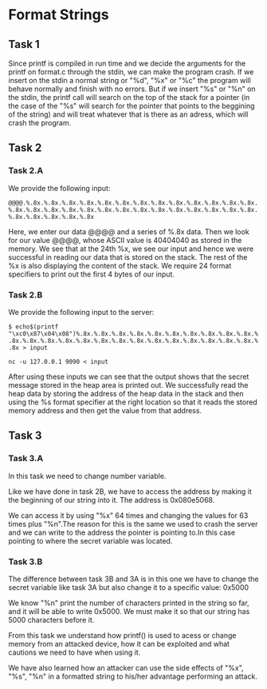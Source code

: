 # Format Strings

## Task 1
Since printf is compiled in run time and we decide the arguments for the printf on format.c through the stdin, we can make the program crash. If we insert on the stdin a normal string or "%d", "%x" or "%c" the program will behave normally and finish with no errors. But if we insert "%s" or "%n" on the stdin, the printf call will search on the top of the stack for a pointer (in the case of the "%s" will search for the pointer that points to the beggining of the string) and will treat whatever that is there as an adress, which will crash the program.

## Task 2

### Task 2.A
We provide the following input:

`@@@@.%.8x.%.8x.%.8x.%.8x.%.8x.%.8x.%.8x.%.8x.%.8x.%.8x.%.8x.%.8x.%.8x.%.8x.%.8x.%.8x.%.8x.%.8x.%.8x.%.8x.%.8x.%.8x.%.8x.%.8x.%.8x.%.8x.%.8x.%.8x.%.8x.%.8x.%.8x.%.8x`

Here, we enter our data @@@@ and a series of %.8x data. Then we look for our value @@@@, whose ASCII value is 40404040 as stored in the memory. We see that at the 24th %x, we see our input and hence we were successful in reading our data that is stored on the stack. The rest of the
%x is also displaying the content of the stack. We require 24 format specifiers to print out the first 4 bytes of our input.


### Task 2.B
We provide the following input to the server:

`$ echo$(printf "\xc0\x87\x04\x08")%.8x.%.8x.%.8x.%.8x.%.8x.%.8x.%.8x.%.8x.%.8x.%.8x.%.8x.%.8x.%.8x.%.8x.%.8x.%.8x.%.8x.%.8x.%.8x.%.8x.%.8x.%.8x.%.8x.%.8x.%.8x > input`

`nc -u 127.0.0.1 9090 < input `

After using these inputs we can see that the output shows that the secret message stored in the heap area is printed out.
We successfully read the heap data by storing the address of the heap data in the stack and then using the %s format specifier at the right location so that it reads the stored memory address and then get the value from that address.


## Task 3

### Task 3.A
In this task we need to change number variable.


Like we have done in task 2B, we have to access the address by making it the beginning of our string into it. The address is 0x080e5068.


We can access it by using "%x" 64 times and changing the values for 63 times plus "%n".The reason for this is the same we used to crash the server and we can write to the address the pointer is pointing to.In this case pointing to where the secret variable was located.


### Task 3.B
The difference between task 3B and 3A is in this one we have to change the secret variable like task 3A but also change it to a specific value: 0x5000

We know "%n" print the number of characters printed in the string so far, and it will be able to write 0x5000. We must make it so that our string has 5000 characters before it.


From this task we understand how printf() is used to acess or change memory from an attacked device, how it can be exploited and what cautions we need to have when using it.

We have also learned how an attacker can use the side effects of "%x", "%s", "%n" in a formatted string to his/her advantage performing an attack.
